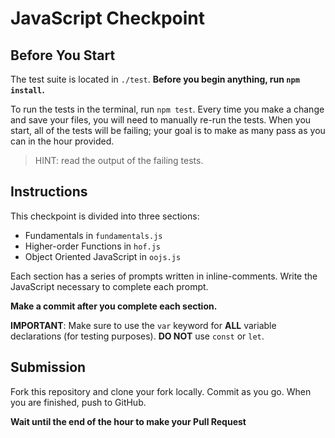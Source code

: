 # JavaScript Checkpoint

## Before You Start

The test suite is located in `./test`. **Before you begin anything, run `npm install`.**

To run the tests in the terminal, run `npm test`. Every time you make a change and save your files, you will need to manually re-run the tests. When you start, all of the tests will be failing; your goal is to make as many pass as you can in the hour provided.

> HINT: read the output of the failing tests.

## Instructions

This checkpoint is divided into three sections:

- Fundamentals in `fundamentals.js`
- Higher-order Functions in `hof.js`
- Object Oriented JavaScript in `oojs.js`

Each section has a series of prompts written in inline-comments. Write the JavaScript necessary to complete each prompt.

**Make a commit after you complete each section.**

**IMPORTANT**: Make sure to use the `var` keyword for **ALL** variable declarations (for testing purposes). **DO NOT** use `const` or `let`.

## Submission

Fork this repository and clone your fork locally. Commit as you go. When you are finished, push to GitHub.

**Wait until the end of the hour to make your Pull Request**

